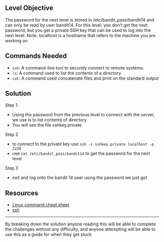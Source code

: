 ## **Level Objective**

The password for the next level is stored in /etc/bandit_pass/bandit14 and can only be read by user bandit14. For this level, you don’t get the next password, but you get a private SSH key that can be used to log into the next level. Note: localhost is a hostname that refers to the machine you are working on

## **Commands Needed**

- `ssh`: A command-line tool to securely connect to remote systems.
- `ls`: A command used to list the contents of a directory
- `cat`: A command used concatenate files and print on the standard output

## **Solution**

Step 1:
- Using the password from the previous level to connect with the server, we  use ls to list contents of directory
- You will see the file sshkey.private

Step 2
- to connect to the private key use `ssh -i sshkey.private localhost -p 2220`
- use `cat /etc/bandit_pass/bandit14` to get the password for the next level

Step 3
- exit and log onto the bandit 14 user using the password we just got


## **Resources**
- [Linux command cheat sheet](https://www.geeksforgeeks.org/linux-commands-cheat-sheet/)
- [ssh](https://help.ubuntu.com/community/SSH/OpenSSH/Keys)


***

By breaking down the solution anyone reading this will be able to complete the challenges without any difficulty, and anyone attempting will be able to use this as a guide for when they get stuck